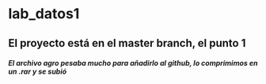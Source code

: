 # lab_datos1

## El proyecto está en el master branch, el punto 1

#### *El archivo agro pesaba mucho para añadirlo al github, lo comprimimos en un .rar y se subió*


